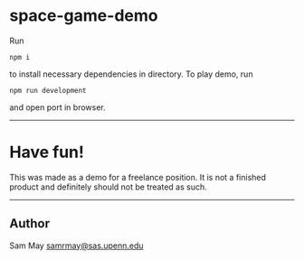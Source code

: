 # space-game-demo

Run

```
npm i
```

to install necessary dependencies in directory.
To play demo, run

```
npm run development
```

and open port in browser.

---

# Have fun!

This was made as a demo for a freelance position. It is not a finished product and definitely should not be treated as such.

---

## Author

Sam May
samrmay@sas.upenn.edu
